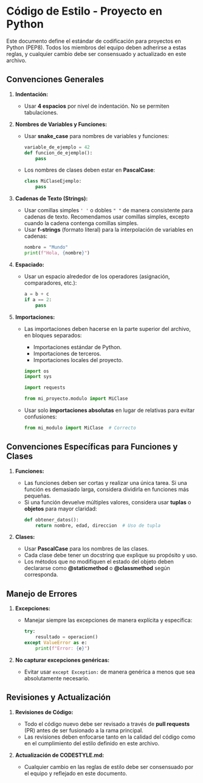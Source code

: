# Código de Estilo - Proyecto en Python

Este documento define el estándar de codificación para proyectos en Python (PEP8). Todos los miembros del equipo deben adherirse a estas reglas, y cualquier cambio debe ser consensuado y actualizado en este archivo.

## Convenciones Generales

1. **Indentación:**
   - Usar **4 espacios** por nivel de indentación. No se permiten tabulaciones.

2. **Nombres de Variables y Funciones:**
   - Usar **snake_case** para nombres de variables y funciones:
     ```python
     variable_de_ejemplo = 42
     def funcion_de_ejemplo():
         pass
     ```
   - Los nombres de clases deben estar en **PascalCase**:
     ```python
     class MiClaseEjemplo:
         pass
     ```

3. **Cadenas de Texto (Strings):**
   - Usar comillas simples `' '` o dobles `" "` de manera consistente para cadenas de texto. Recomendamos usar comillas simples, excepto cuando la cadena contenga comillas simples.
   - Usar **f-strings** (formato literal) para la interpolación de variables en cadenas:
     ```python
     nombre = "Mundo"
     print(f"Hola, {nombre}")
     ```

4. **Espaciado:**
   - Usar un espacio alrededor de los operadores (asignación, comparadores, etc.):
     ```python
     a = b + c
     if a == 2:
         pass
     ```

5. **Importaciones:**
   - Las importaciones deben hacerse en la parte superior del archivo, en bloques separados:
     - Importaciones estándar de Python.
     - Importaciones de terceros.
     - Importaciones locales del proyecto.
     ```python
     import os
     import sys

     import requests

     from mi_proyecto.modulo import MiClase
     ```

   - Usar solo **importaciones absolutas** en lugar de relativas para evitar confusiones:
     ```python
     from mi_modulo import MiClase  # Correcto
     ```

## Convenciones Específicas para Funciones y Clases

1. **Funciones:**
   - Las funciones deben ser cortas y realizar una única tarea. Si una función es demasiado larga, considera dividirla en funciones más pequeñas.
   - Si una función devuelve múltiples valores, considera usar **tuplas** o **objetos** para mayor claridad:
     ```python
     def obtener_datos():
         return nombre, edad, direccion  # Uso de tupla
     ```

2. **Clases:**
   - Usar **PascalCase** para los nombres de las clases.
   - Cada clase debe tener un docstring que explique su propósito y uso.
   - Los métodos que no modifiquen el estado del objeto deben declararse como **@staticmethod** o **@classmethod** según corresponda.

## Manejo de Errores

1. **Excepciones:**
   - Manejar siempre las excepciones de manera explícita y específica:
     ```python
     try:
         resultado = operacion()
     except ValueError as e:
         print(f"Error: {e}")
     ```

2. **No capturar excepciones genéricas:**
   - Evitar usar `except Exception:` de manera genérica a menos que sea absolutamente necesario.

## Revisiones y Actualización

1. **Revisiones de Código:**
   - Todo el código nuevo debe ser revisado a través de **pull requests** (PR) antes de ser fusionado a la rama principal.
   - Las revisiones deben enfocarse tanto en la calidad del código como en el cumplimiento del estilo definido en este archivo.

2. **Actualización de CODESTYLE.md:**
   - Cualquier cambio en las reglas de estilo debe ser consensuado por el equipo y reflejado en este documento.